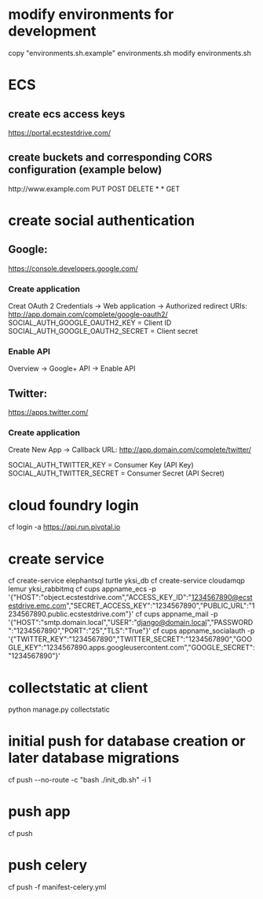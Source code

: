 # modify environments for development
copy "environments.sh.example" environments.sh
modify environments.sh

# ECS
## create ecs access keys
https://portal.ecstestdrive.com/

## create buckets and corresponding CORS configuration (example below)
<CORSConfiguration>
 <CORSRule>
   <AllowedOrigin>http://www.example.com</AllowedOrigin>
   <AllowedMethod>PUT</AllowedMethod>
   <AllowedMethod>POST</AllowedMethod>
   <AllowedMethod>DELETE</AllowedMethod>
   <AllowedHeader>*</AllowedHeader>
 </CORSRule>
 <CORSRule>
   <AllowedOrigin>*</AllowedOrigin>
   <AllowedMethod>GET</AllowedMethod>
 </CORSRule>
</CORSConfiguration>

# create social authentication

## Google:
https://console.developers.google.com/

### Create application
Creat OAuth 2 Credentials -> Web application -> Authorized redirect URIs: http://app.domain.com/complete/google-oauth2/
SOCIAL_AUTH_GOOGLE_OAUTH2_KEY = Client ID
SOCIAL_AUTH_GOOGLE_OAUTH2_SECRET = Client secret

### Enable API
Overview -> Google+ API -> Enable API

## Twitter:
https://apps.twitter.com/

### Create application
Create New App -> Callback URL: http://app.domain.com/complete/twitter/

SOCIAL_AUTH_TWITTER_KEY = Consumer Key (API Key)
SOCIAL_AUTH_TWITTER_SECRET = Consumer Secret (API Secret)

# cloud foundry login
cf login -a https://api.run.pivotal.io

# create service
cf create-service elephantsql turtle yksi_db
cf create-service cloudamqp lemur yksi_rabbitmq
cf cups appname_ecs -p '{"HOST":"object.ecstestdrive.com","ACCESS_KEY_ID":"1234567890@ecstestdrive.emc.com","SECRET_ACCESS_KEY":"1234567890","PUBLIC_URL":"1234567890.public.ecstestdrive.com"}'
cf cups appname_mail -p '{"HOST":"smtp.domain.local","USER":"django@domain.local","PASSWORD":"1234567890","PORT":"25","TLS":"True"}'
cf cups appname_socialauth -p '{"TWITTER_KEY":"1234567890","TWITTER_SECRET":"1234567890","GOOGLE_KEY":"1234567890.apps.googleusercontent.com","GOOGLE_SECRET":"1234567890"}'

# collectstatic at client
python manage.py collectstatic

# initial push for database creation or later database migrations
cf push --no-route -c "bash ./init_db.sh" -i 1

# push app
cf push

# push celery
cf push -f manifest-celery.yml
